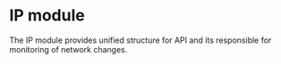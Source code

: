 # IP module

The IP module provides unified structure for API and its responsible for monitoring of network changes.